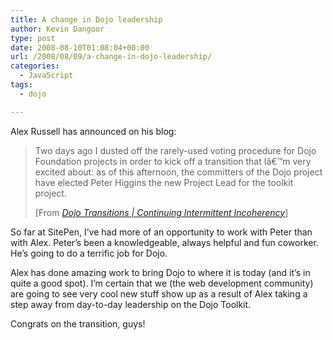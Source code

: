 ```yaml
---
title: A change in Dojo leadership
author: Kevin Dangoor
type: post
date: 2008-08-10T01:08:04+00:00
url: /2008/08/09/a-change-in-dojo-leadership/
categories:
  - JavaScript
tags:
  - dojo

---
```

Alex Russell has announced on his blog:

<blockquote cite="http://alex.dojotoolkit.org/?p=713">
  <p>
    Two days ago I dusted off the rarely-used voting procedure for Dojo Foundation projects in order to kick off a transition that Iâ€™m very excited about: as of this afternoon, the committers of the Dojo project have elected Peter Higgins the new Project Lead for the toolkit project.
  </p>
  
  <p>
    [From <a href="http://alex.dojotoolkit.org/?p=713"><cite>Dojo Transitions | Continuing Intermittent Incoherency</cite></a>]
  </p>
</blockquote>

So far at SitePen, I&#8217;ve had more of an opportunity to work with Peter than with Alex. Peter&#8217;s been a knowledgeable, always helpful and fun coworker. He&#8217;s going to do a terrific job for Dojo.

Alex has done amazing work to bring Dojo to where it is today (and it&#8217;s in quite a good spot). I&#8217;m certain that we (the web development community) are going to see very cool new stuff show up as a result of Alex taking a step away from day-to-day leadership on the Dojo Toolkit.

Congrats on the transition, guys!